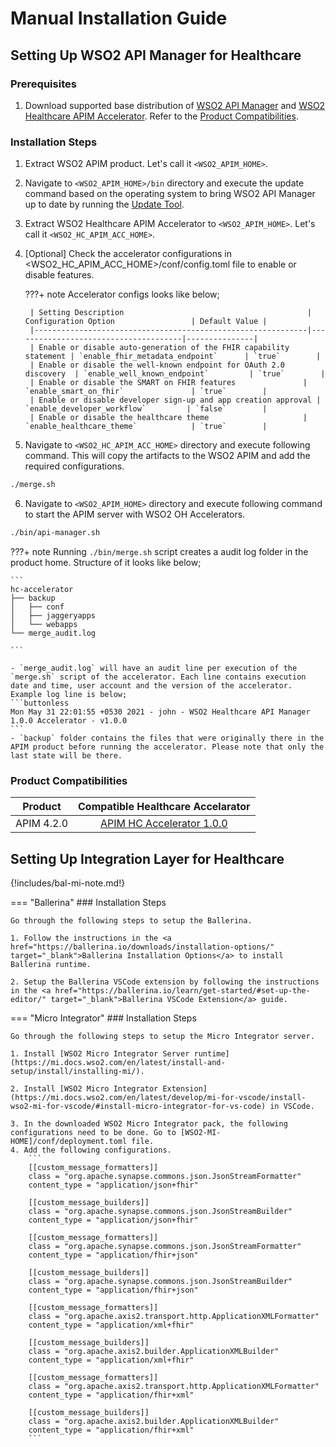 # Manual Installation Guide

## Setting Up WSO2 API Manager for Healthcare

### Prerequisites
1. Download supported base distribution of [WSO2 API Manager](https://wso2.com/api-management/previous-releases/) and [WSO2 Healthcare APIM Accelerator](https://github.com/wso2/healthcare-accelerator/releases). Refer to the [Product Compatibilities](#product-compatibilities).

### Installation Steps
1. Extract WSO2 APIM product. Let's call it `<WSO2_APIM_HOME>`.
2. Navigate to `<WSO2_APIM_HOME>/bin` directory and execute the update command based on the operating system to bring WSO2 API Manager up to date by running the [Update Tool](https://updates.docs.wso2.com/en/latest/updates/update-tool/). 
3. Extract WSO2 Healthcare APIM Accelerator to `<WSO2_APIM_HOME>`. Let's call it `<WSO2_HC_APIM_ACC_HOME>`.
4. [Optional] Check the accelerator configurations in <WSO2_HC_APIM_ACC_HOME>/conf/config.toml file to enable or disable features.
    
    ???+ note
        Accelerator configs looks like below;

        | Setting Description                                         | Configuration Option                 | Default Value |
        |-------------------------------------------------------------|--------------------------------------|---------------|
        | Enable or disable auto-generation of the FHIR capability statement | `enable_fhir_metadata_endpoint`      | `true`        |
        | Enable or disable the well-known endpoint for OAuth 2.0 discovery  | `enable_well_known_endpoint`         | `true`        |
        | Enable or disable the SMART on FHIR features               | `enable_smart_on_fhir`               | `true`        |
        | Enable or disable developer sign-up and app creation approval | `enable_developer_workflow`         | `false`        |
        | Enable or disable the healthcare theme                     | `enable_healthcare_theme`            | `true`        |

5. Navigate to `<WSO2_HC_APIM_ACC_HOME>` directory and execute following command. This will copy the artifacts to the WSO2 APIM and add the required configurations.
```sh
./merge.sh
``` 

6. Navigate to `<WSO2_APIM_HOME>` directory and execute following command to start the APIM server with WSO2 OH Accelerators.
```sh
./bin/api-manager.sh
```

???+ note
    Running `./bin/merge.sh` script creates a audit log folder in the product home. Structure of it looks like below;

    ```
    hc-accelerator
    ├── backup
    │   ├── conf
    │   ├── jaggeryapps
    │   └── webapps
    └── merge_audit.log

    ```

    - `merge_audit.log` will have an audit line per execution of the `merge.sh` script of the accelerator. Each line contains execution date and time, user account and the version of the accelerator. Example log line is below;
    ```buttonless
    Mon May 31 22:01:55 +0530 2021 - john - WSO2 Healthcare API Manager 1.0.0 Accelerator - v1.0.0
    ```
    - `backup` folder contains the files that were originally there in the APIM product before running the accelerator. Please note that only the last state will be there. 

### Product Compatibilities

| Product          | Compatible Healthcare Accelarator  |
|---------------------------|-----------------------------------------|
|<center>APIM 4.2.0</center>|<center>[APIM HC Accelerator 1.0.0](https://github.com/wso2/healthcare-accelerator/releases/tag/v1.0.0)</center>                           |


## Setting Up Integration Layer for Healthcare

{!includes/bal-mi-note.md!}

=== "Ballerina"
    <a id="ballerina-installation-steps"></a>
    ### Installation Steps

    Go through the following steps to setup the Ballerina. 

    1. Follow the instructions in the <a href="https://ballerina.io/downloads/installation-options/" target="_blank">Ballerina Installation Options</a> to install Ballerina runtime.

    2. Setup the Ballerina VSCode extension by following the instructions in the <a href="https://ballerina.io/learn/get-started/#set-up-the-editor/" target="_blank">Ballerina VSCode Extension</a> guide.

=== "Micro Integrator"
    <a id="mi-installation-steps"></a>
    ###  Installation Steps

    Go through the following steps to setup the Micro Integrator server. 

    1. Install [WSO2 Micro Integrator Server runtime](https://mi.docs.wso2.com/en/latest/install-and-setup/install/installing-mi/).  

    2. Install [WSO2 Micro Integrator Extension](https://mi.docs.wso2.com/en/latest/develop/mi-for-vscode/install-wso2-mi-for-vscode/#install-micro-integrator-for-vs-code) in VSCode. 

    3. In the downloaded WSO2 Micro Integrator pack, the following configurations need to be done. Go to [WSO2-MI-HOME]/conf/deployment.toml file. 
    4. Add the following configurations. 
        ```
        [[custom_message_formatters]]
        class = "org.apache.synapse.commons.json.JsonStreamFormatter"
        content_type = "application/json+fhir"

        [[custom_message_builders]]
        class = "org.apache.synapse.commons.json.JsonStreamBuilder"
        content_type = "application/json+fhir"

        [[custom_message_formatters]]
        class = "org.apache.synapse.commons.json.JsonStreamFormatter"
        content_type = "application/fhir+json"

        [[custom_message_builders]]
        class = "org.apache.synapse.commons.json.JsonStreamBuilder"
        content_type = "application/fhir+json"

        [[custom_message_formatters]]
        class = "org.apache.axis2.transport.http.ApplicationXMLFormatter"
        content_type = "application/xml+fhir"

        [[custom_message_builders]]
        class = "org.apache.axis2.builder.ApplicationXMLBuilder"
        content_type = "application/xml+fhir"

        [[custom_message_formatters]]
        class = "org.apache.axis2.transport.http.ApplicationXMLFormatter"
        content_type = "application/fhir+xml"

        [[custom_message_builders]]
        class = "org.apache.axis2.builder.ApplicationXMLBuilder"
        content_type = "application/fhir+xml"
        ```

